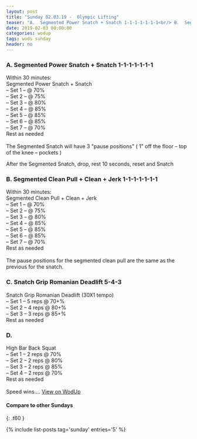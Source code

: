 ```yaml
---
layout: post
title: "Sunday 02.03.19 -  Olympic Lifting"
teaser: "A.  Segmented Power Snatch + Snatch 1-1-1-1-1-1-1<br/> B.  Segmented Clean Pull + Clean + Jerk 1-1-1-1-1-1-1<br/> C.  Snatch Grip Romanian Deadlift 5-4-3<br/> D.  "
date: 2019-02-03 00:00:00
categories: wodup
tags: wods sunday
header: no
---
```



<h3>A.  Segmented Power Snatch + Snatch 1-1-1-1-1-1-1</h3>
Within 30 minutes:<br/>
Segmented Power Snatch + Snatch<br/>– Set 1 –  @ 70%<br/>– Set 2 –  @ 75%<br/>– Set 3 –  @ 80%<br/>– Set 4 –  @ 85%<br/>– Set 5 –  @ 85%<br/>– Set 6 –  @ 85%<br/>– Set 7 –  @ 70%<br/>Rest as needed<br/><br/>The Segmented Snatch will have 3 "pause positions" ( 1" off the floor – top of the knee – pockets )

After the Segmented Snatch, drop, rest 10 seconds, reset and Snatch
<h3>B.  Segmented Clean Pull + Clean + Jerk 1-1-1-1-1-1-1</h3>
Within 30 minutes:<br/>
Segmented Clean Pull + Clean + Jerk<br/>– Set 1 –  @ 70%<br/>– Set 2 –  @ 75%<br/>– Set 3 –  @ 80%<br/>– Set 4 –  @ 85%<br/>– Set 5 –  @ 85%<br/>– Set 6 –  @ 85%<br/>– Set 7 –  @ 70%<br/>Rest as needed<br/><br/>The pause positions for the segmented clean pull are the same as the previous for the snatch.
<h3>C.  Snatch Grip Romanian Deadlift 5-4-3</h3>
Snatch Grip Romanian Deadlift (30X1 tempo)<br/>– Set 1 – 5 reps  @ 70+%<br/>– Set 2 – 4 reps  @ 80+%<br/>– Set 3 – 3 reps  @ 85+%<br/>Rest as needed<br/>
<h3>D.  </h3>
High Bar Back Squat<br/>– Set 1 – 2 reps  @ 70%<br/>– Set 2 – 2 reps  @ 80%<br/>– Set 3 – 2 reps  @ 85%<br/>– Set 4 – 2 reps  @ 70%<br/>Rest as needed<br/><br/>Speed wins….
<a href="https://www.wodup.com/gyms/asphodel/wods/12990" target="blank">View on WodUp</a>


#### Compare to other Sundays
{: .t60 }

{% include list-posts tag='sunday' entries='5' %}